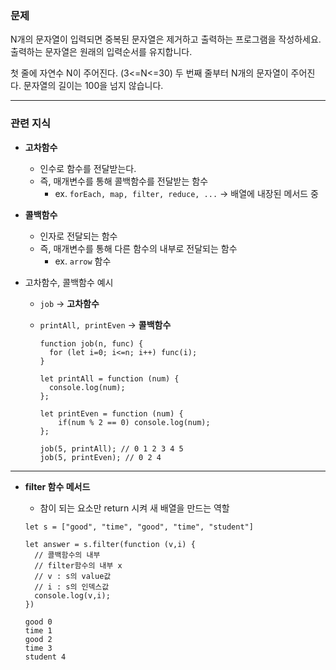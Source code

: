 ### 문제

N개의 문자열이 입력되면 중복된 문자열은 제거하고 출력하는 프로그램을 작성하세요.
출력하는 문자열은 원래의 입력순서를 유지합니다.

첫 줄에 자연수 N이 주어진다. (3<=N<=30)
두 번째 줄부터 N개의 문자열이 주어진다. 문자열의 길이는 100을 넘지 않습니다.

---

### 관련 지식

- **고차함수**

  - 인수로 함수를 전달받는다.
  - 즉, 매개변수를 통해 콜백함수를 전달받는 함수
    - ex. `forEach, map, filter, reduce, ...` -> 배열에 내장된 메서드 중

- **콜백함수**

  - 인자로 전달되는 함수
  - 즉, 매개변수를 통해 다른 함수의 내부로 전달되는 함수
    - ex. `arrow` 함수

- 고차함수, 콜백함수 예시

  - `job` -> **고차함수**
  - `printAll, printEven` -> **콜백함수**

    ```
    function job(n, func) {
      for (let i=0; i<=n; i++) func(i);
    }

    let printAll = function (num) {
      console.log(num);
    };

    let printEven = function (num) {
        if(num % 2 == 0) console.log(num);
    };

    job(5, printAll); // 0 1 2 3 4 5
    job(5, printEven); // 0 2 4
    ```

---

- **filter 함수 메서드**

  - 참이 되는 요소만 return 시켜 새 배열을 만드는 역할

  ```
  let s = ["good", "time", "good", "time", "student"]

  let answer = s.filter(function (v,i) {
    // 콜백함수의 내부
    // filter함수의 내부 x
    // v : s의 value값
    // i : s의 인덱스값
    console.log(v,i);
  })
  ```

  ```
  good 0
  time 1
  good 2
  time 3
  student 4
  ```
